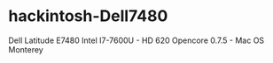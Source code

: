 # hackintosh-Dell7480
Dell Latitude E7480 
Intel I7-7600U - HD 620
Opencore 0.7.5 - Mac OS Monterey
